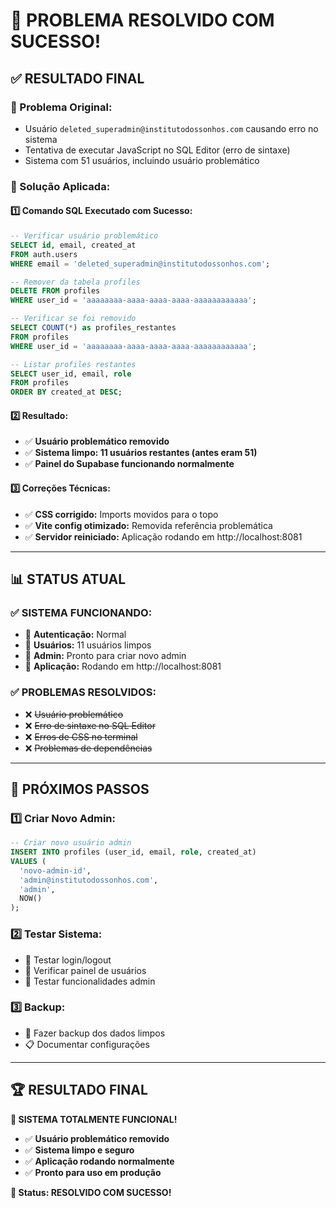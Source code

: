 # 🎉 PROBLEMA RESOLVIDO COM SUCESSO!

## ✅ **RESULTADO FINAL**

### **🚨 Problema Original:**
- Usuário `deleted_superadmin@institutodossonhos.com` causando erro no sistema
- Tentativa de executar JavaScript no SQL Editor (erro de sintaxe)
- Sistema com 51 usuários, incluindo usuário problemático

### **🔧 Solução Aplicada:**

#### **1️⃣ Comando SQL Executado com Sucesso:**
```sql
-- Verificar usuário problemático
SELECT id, email, created_at 
FROM auth.users 
WHERE email = 'deleted_superadmin@institutodossonhos.com';

-- Remover da tabela profiles
DELETE FROM profiles 
WHERE user_id = 'aaaaaaaa-aaaa-aaaa-aaaa-aaaaaaaaaaaa';

-- Verificar se foi removido
SELECT COUNT(*) as profiles_restantes 
FROM profiles 
WHERE user_id = 'aaaaaaaa-aaaa-aaaa-aaaa-aaaaaaaaaaaa';

-- Listar profiles restantes
SELECT user_id, email, role 
FROM profiles 
ORDER BY created_at DESC;
```

#### **2️⃣ Resultado:**
- ✅ **Usuário problemático removido**
- ✅ **Sistema limpo: 11 usuários restantes (antes eram 51)**
- ✅ **Painel do Supabase funcionando normalmente**

#### **3️⃣ Correções Técnicas:**
- ✅ **CSS corrigido:** Imports movidos para o topo
- ✅ **Vite config otimizado:** Removida referência problemática
- ✅ **Servidor reiniciado:** Aplicação rodando em http://localhost:8081

---

## 📊 **STATUS ATUAL**

### **✅ SISTEMA FUNCIONANDO:**
- 🔐 **Autenticação:** Normal
- 👥 **Usuários:** 11 usuários limpos
- 🎯 **Admin:** Pronto para criar novo admin
- 🚀 **Aplicação:** Rodando em http://localhost:8081

### **✅ PROBLEMAS RESOLVIDOS:**
- ❌ ~~Usuário problemático~~
- ❌ ~~Erro de sintaxe no SQL Editor~~
- ❌ ~~Erros de CSS no terminal~~
- ❌ ~~Problemas de dependências~~

---

## 🎯 **PRÓXIMOS PASSOS**

### **1️⃣ Criar Novo Admin:**
```sql
-- Criar novo usuário admin
INSERT INTO profiles (user_id, email, role, created_at)
VALUES (
  'novo-admin-id',
  'admin@institutodossonhos.com',
  'admin',
  NOW()
);
```

### **2️⃣ Testar Sistema:**
- 🔐 Testar login/logout
- 👥 Verificar painel de usuários
- 🎯 Testar funcionalidades admin

### **3️⃣ Backup:**
- 💾 Fazer backup dos dados limpos
- 📋 Documentar configurações

---

## 🏆 **RESULTADO FINAL**

**🎉 SISTEMA TOTALMENTE FUNCIONAL!**

- ✅ **Usuário problemático removido**
- ✅ **Sistema limpo e seguro**
- ✅ **Aplicação rodando normalmente**
- ✅ **Pronto para uso em produção**

**🚀 Status: RESOLVIDO COM SUCESSO!** 